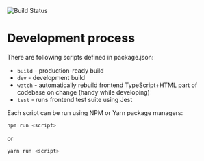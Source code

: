 ![Build Status](https://github.com/infovista/vistamart-datasource/actions/workflows/ci.yml/badge.svg)

# Development process

There are following scripts defined in package.json:

- `build` - production-ready build
- `dev` - development build
- `watch` - automatically rebuild frontend TypeScript+HTML part of codebase on change (handy while developing)
- `test` - runs frontend test suite using Jest

Each script can be run using NPM or Yarn package managers:

```sh
npm run <script>
```

or 

```sh
yarn run <script>
```

